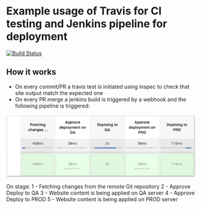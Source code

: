 # Example usage of Travis for CI testing and Jenkins pipeline for deployment
[![Build Status](https://travis-ci.org/achuchulev/jenkins-cicd-example.svg?branch=master)](https://travis-ci.org/achuchulev/jenkins-cicd-example)

## How it works

- On every commit/PR a travis test is initiated using inspec to check that site output match the expected one
- On every PR merge a jenkins build is triggered by a webhook and the following pipeline is triggered:

<img src="diagrams/Screenshot 2019-03-21 at 11.22.45.png" />

On stage:
1 - Fetching changes from the remote Git repository
2 - Approve Deploy to QA
3 - Website content is being applied on QA server
4 - Approve Deploy to PROD
5 - Website content is being applied on PROD server
